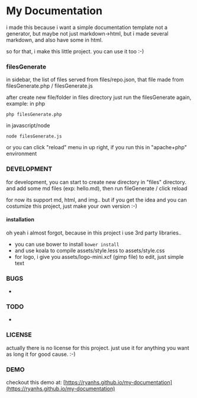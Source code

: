# My Documentation

i made this because i want a simple documentation template
not a generator, but maybe not just markdown->html, but i made several markdown, and also have some in html.

so for that, i make this little project. you can use it too :-)

### filesGenerate
in sidebar, the list of files served from files/repo.json,
that file made from filesGenerate.php / filesGenerate.js

after create new file/folder in files directory just run the filesGenerate again, example:
in php
```
php filesGenerate.php
```

in javascript/node
```
node filesGenerate.js
```

or you can click "reload" menu in up right, if you run this in "apache+php" environment

### DEVELOPMENT

for development, you can start to create new directory in "files" directory.
and add some md files (exp: hello.md), then run fileGenerate / click reload

for now its support md, html, and img.. but if you get the idea and you can costumize this project, 
just make your own version :-)

#### installation

oh yeah i almost forgot, because in this project i use 3rd party libraries..
- you can use bower to install `bower install`
- and use koala to compile assets/style.less to assets/style.css	
- for logo, i give you assets/logo-mini.xcf (gimp file) to edit, just simple text

### BUGS

- 

### TODO

- 

### LICENSE
actually there is no license for this project.
just use it for anything you want as long it for good cause. :-)


### DEMO
checkout this demo at: [https://ryanhs.github.io/my-documentation](https://ryanhs.github.io/my-documentation)
